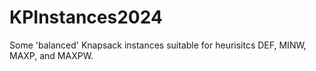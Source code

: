 # KPInstances2024
Some 'balanced' Knapsack instances suitable for heurisitcs DEF, MINW, MAXP, and MAXPW.

